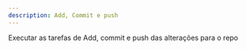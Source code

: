 ```yaml
---
description: Add, Commit e push
---
```


Executar as tarefas de Add, commit e push das alterações para o repo